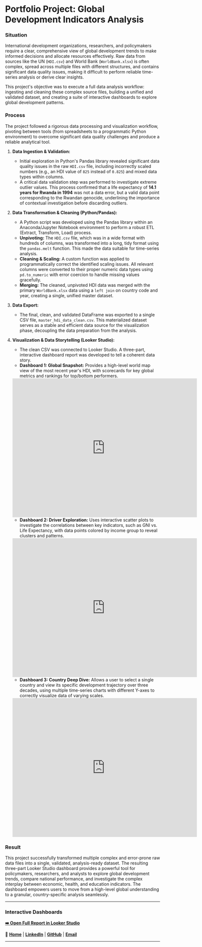 # Portfolio Project: Global Development Indicators Analysis

### Situation
International development organizations, researchers, and policymakers require a clear, comprehensive view of global development trends to make informed decisions and allocate resources effectively. Raw data from sources like the UN (`HDI.csv`) and World Bank (`WorldBank.xlsx`) is often complex, spread across multiple files with different structures, and contains significant data quality issues, making it difficult to perform reliable time-series analysis or derive clear insights.

This project's objective was to execute a full data analysis workflow: ingesting and cleaning these complex source files, building a unified and validated dataset, and creating a suite of interactive dashboards to explore global development patterns.

### Process
The project followed a rigorous data processing and visualization workflow, pivoting between tools (from spreadsheets to a programmatic Python environment) to overcome significant data quality challenges and produce a reliable analytical tool.

1.  **Data Ingestion & Validation:**
    * Initial exploration in Python's Pandas library revealed significant data quality issues in the raw `HDI.csv` file, including incorrectly scaled numbers (e.g., an HDI value of `825` instead of `0.825`) and mixed data types within columns.
    * A critical data validation step was performed to investigate extreme outlier values. This process confirmed that a life expectancy of **14.1 years for Rwanda in 1994** was not a data error, but a valid data point corresponding to the Rwandan genocide, underlining the importance of contextual investigation before discarding outliers.

2.  **Data Transformation & Cleaning (Python/Pandas):**
    * A Python script was developed using the Pandas library within an Anaconda/Jupyter Notebook environment to perform a robust ETL (Extract, Transform, Load) process.
    * **Unpivoting:** The `HDI.csv` file, which was in a wide format with hundreds of columns, was transformed into a long, tidy format using the `pandas.melt` function. This made the data suitable for time-series analysis.
    * **Cleaning & Scaling:** A custom function was applied to programmatically correct the identified scaling issues. All relevant columns were converted to their proper numeric data types using `pd.to_numeric` with error coercion to handle missing values gracefully.
    * **Merging:** The cleaned, unpivoted HDI data was merged with the primary `WorldBank.xlsx` data using a `left join` on country code and year, creating a single, unified master dataset.

3.  **Data Export:**
    * The final, clean, and validated DataFrame was exported to a single CSV file, `master_hdi_data_clean.csv`. This materialized dataset serves as a stable and efficient data source for the visualization phase, decoupling the data preparation from the analysis.

4.  **Visualization & Data Storytelling (Looker Studio):**
    * The clean CSV was connected to Looker Studio. A three-part, interactive dashboard report was developed to tell a coherent data story.
    * **Dashboard 1: Global Snapshot:** Provides a high-level world map view of the most recent year's HDI, with scorecards for key global metrics and rankings for top/bottom performers.
      
    <iframe width="600" height="450" src="https://lookerstudio.google.com/embed/reporting/1926d730-a6f8-479f-9f20-0a8f4bb04653/page/tOyOF" frameborder="0" style="border:0" allowfullscreen sandbox="allow-storage-access-by-user-activation allow-scripts allow-same-origin allow-popups allow-popups-to-escape-sandbox"></iframe>

    
    * **Dashboard 2: Driver Exploration:** Uses interactive scatter plots to investigate the correlations between key indicators, such as GNI vs. Life Expectancy, with data points colored by income group to reveal clusters and patterns.
  
     <iframe width="600" height="450" src="https://lookerstudio.google.com/embed/reporting/1926d730-a6f8-479f-9f20-0a8f4bb04653/page/p_ne2olwcptd" frameborder="0" style="border:0" allowfullscreen sandbox="allow-storage-access-by-user-activation allow-scripts allow-same-origin allow-popups allow-popups-to-escape-sandbox"></iframe>

    
    * **Dashboard 3: Country Deep Dive:** Allows a user to select a single country and view its specific development trajectory over three decades, using multiple time-series charts with different Y-axes to correctly visualize data of varying scales.
  
     <iframe width="600" height="450" src="https://lookerstudio.google.com/embed/reporting/1926d730-a6f8-479f-9f20-0a8f4bb04653/page/p_djesq2dptd" frameborder="0" style="border:0" allowfullscreen sandbox="allow-storage-access-by-user-activation allow-scripts allow-same-origin allow-popups allow-popups-to-escape-sandbox"></iframe>

### Result
This project successfully transformed multiple complex and error-prone raw data files into a single, validated, analysis-ready dataset. The resulting three-part Looker Studio dashboard provides a powerful tool for policymakers, researchers, and analysts to explore global development trends, compare national performance, and investigate the complex interplay between economic, health, and education indicators. The dashboard empowers users to move from a high-level global understanding to a granular, country-specific analysis seamlessly.

---

### Interactive Dashboards

[**➡️ Open Full Report in Looker Studio**](https://lookerstudio.google.com/s/nBf9-6Lz-ck)

🔗 **[Home](https://righi17.github.io/reprighi01/)** | **[LinkedIn](https://www.linkedin.com/in/righi)** | **[GitHub](https://github.com/righi17)** | **[Email](mailto:gabriel.righi@hotmail.com)**

---
